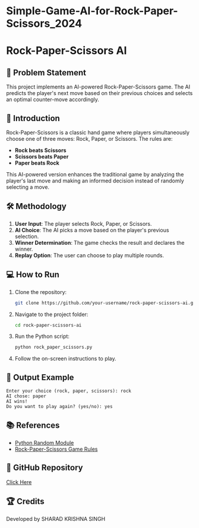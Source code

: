 # Simple-Game-AI-for-Rock-Paper-Scissors_2024
# Rock-Paper-Scissors AI

## 📌 Problem Statement
This project implements an AI-powered Rock-Paper-Scissors game. The AI predicts the player's next move based on their previous choices and selects an optimal counter-move accordingly.

## 📜 Introduction
Rock-Paper-Scissors is a classic hand game where players simultaneously choose one of three moves: Rock, Paper, or Scissors. The rules are:
- **Rock beats Scissors**
- **Scissors beats Paper**
- **Paper beats Rock**

This AI-powered version enhances the traditional game by analyzing the player's last move and making an informed decision instead of randomly selecting a move.

## 🛠️ Methodology
1. **User Input**: The player selects Rock, Paper, or Scissors.
2. **AI Choice**: The AI picks a move based on the player's previous selection.
3. **Winner Determination**: The game checks the result and declares the winner.
4. **Replay Option**: The user can choose to play multiple rounds.

## 💻 How to Run
1. Clone the repository:
   ```sh
   git clone https://github.com/your-username/rock-paper-scissors-ai.git
   ```
2. Navigate to the project folder:
   ```sh
   cd rock-paper-scissors-ai
   ```
3. Run the Python script:
   ```sh
   python rock_paper_scissors.py
   ```
4. Follow the on-screen instructions to play.

## 📸 Output Example
```
Enter your choice (rock, paper, scissors): rock
AI chose: paper
AI wins!
Do you want to play again? (yes/no): yes
```

## 📚 References
- [Python Random Module](https://docs.python.org/3/library/random.html)
- [Rock-Paper-Scissors Game Rules](https://wrpsa.com/the-official-rules-of-rock-paper-scissors/)

## 🔗 GitHub Repository
[Click Here](https://github.com/your-username/rock-paper-scissors-ai)

## 🏆 Credits
Developed by SHARAD KRISHNA SINGH 

